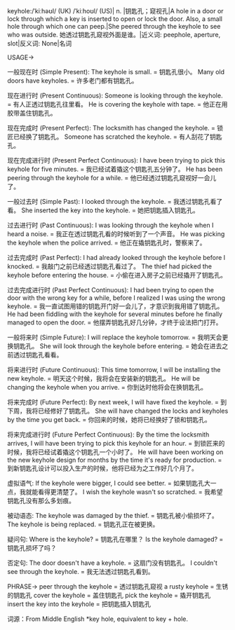 keyhole:/ˈkiːhəʊl/ (UK) /ˈkiːhoʊl/ (US)| n. |钥匙孔；窥视孔|A hole in a door or lock through which a key is inserted to open or lock the door. Also, a small hole through which one can peep.|She peered through the keyhole to see who was outside. 她透过钥匙孔窥视外面是谁。|近义词: peephole, aperture, slot|反义词: None|名词

USAGE->

一般现在时 (Simple Present):
The keyhole is small. = 钥匙孔很小。
Many old doors have keyholes. = 许多老门都有钥匙孔。


现在进行时 (Present Continuous):
Someone is looking through the keyhole. = 有人正透过钥匙孔往里看。
He is covering the keyhole with tape. = 他正在用胶带盖住钥匙孔。


现在完成时 (Present Perfect):
The locksmith has changed the keyhole. = 锁匠已经换了钥匙孔。
Someone has scratched the keyhole. = 有人刮花了钥匙孔。


现在完成进行时 (Present Perfect Continuous):
I have been trying to pick this keyhole for five minutes. = 我已经试着撬这个钥匙孔五分钟了。
He has been peering through the keyhole for a while. = 他已经透过钥匙孔窥视好一会儿了。


一般过去时 (Simple Past):
I looked through the keyhole. = 我透过钥匙孔看了看。
She inserted the key into the keyhole. = 她把钥匙插入钥匙孔。


过去进行时 (Past Continuous):
I was looking through the keyhole when I heard a noise. = 我正在透过钥匙孔看的时候听到了一个声音。
He was picking the keyhole when the police arrived. = 他正在撬钥匙孔时，警察来了。


过去完成时 (Past Perfect):
I had already looked through the keyhole before I knocked. = 我敲门之前已经透过钥匙孔看过了。
The thief had picked the keyhole before entering the house. = 小偷在进入房子之前已经撬开了钥匙孔。


过去完成进行时 (Past Perfect Continuous):
I had been trying to open the door with the wrong key for a while, before I realized I was using the wrong keyhole. = 我一直试图用错的钥匙开门好一会儿了，才意识到我用错了钥匙孔。
He had been fiddling with the keyhole for several minutes before he finally managed to open the door. = 他摆弄钥匙孔好几分钟，才终于设法把门打开。


一般将来时 (Simple Future):
I will replace the keyhole tomorrow. = 我明天会更换钥匙孔。
She will look through the keyhole before entering. = 她会在进去之前透过钥匙孔看看。


将来进行时 (Future Continuous):
This time tomorrow, I will be installing the new keyhole. = 明天这个时候，我将会在安装新的钥匙孔。
He will be changing the keyhole when you arrive. = 你到达时他将会在换钥匙孔。


将来完成时 (Future Perfect):
By next week, I will have fixed the keyhole. = 到下周，我将已经修好了钥匙孔。
She will have changed the locks and keyholes by the time you get back. = 你回来的时候，她将已经换好了锁和钥匙孔。


将来完成进行时 (Future Perfect Continuous):
By the time the locksmith arrives, I will have been trying to pick this keyhole for an hour. = 到锁匠来的时候，我将已经试着撬这个钥匙孔一个小时了。
He will have been working on the new keyhole design for months by the time it's ready for production. = 到新钥匙孔设计可以投入生产的时候，他将已经为之工作好几个月了。


虚拟语气:
If the keyhole were bigger, I could see better. = 如果钥匙孔大一点，我就能看得更清楚了。
I wish the keyhole wasn't so scratched. = 我希望钥匙孔没有那么多划痕。


被动语态:
The keyhole was damaged by the thief. = 钥匙孔被小偷损坏了。
The keyhole is being replaced. = 钥匙孔正在被更换。


疑问句:
Where is the keyhole? = 钥匙孔在哪里？
Is the keyhole damaged? = 钥匙孔损坏了吗？


否定句:
The door doesn't have a keyhole. = 这扇门没有钥匙孔。
I couldn't see through the keyhole. = 我无法透过钥匙孔看到。


PHRASE->
peer through the keyhole = 透过钥匙孔窥视
a rusty keyhole = 生锈的钥匙孔
cover the keyhole = 盖住钥匙孔
pick the keyhole = 撬开钥匙孔
insert the key into the keyhole = 把钥匙插入钥匙孔

词源：From Middle English *key hole, equivalent to key + hole.
